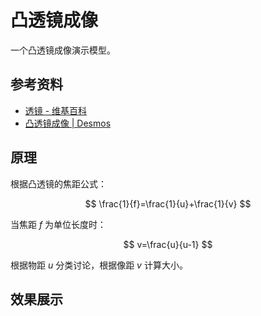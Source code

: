 # 凸透镜成像

一个凸透镜成像演示模型。

## 参考资料

- [透镜 - 维基百科](https://zh.wikipedia.org/wiki/透镜)
- [凸透镜成像 | Desmos](https://www.desmos.com/calculator/jgwzcw32ub)

## 原理

根据‌凸透镜的焦距公式：

$$
\frac{1}{f}=\frac{1}{u}+\frac{1}{v}
$$

当焦距 $f$ 为单位长度时：

$$
v=\frac{u}{u-1}
$$

根据物距 $u$ 分类讨论，根据像距 $v$ 计算大小。

## 效果展示

<IframeWindow url="https://www.desmos.com/calculator/jgwzcw32ub?embed" />
